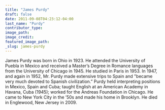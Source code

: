 ```yaml
---
title: "James Purdy"
draft: false
date: 2011-09-08T04:23:12-04:00
last_name: "Purdy"
contributor_type:
image_path:
image_credit:
featured_image_path:
_slug: james-purdy
---
```


James Purdy was born in Ohio in 1923. He attended the University of Puebla in Mexico and received a Master’s Degree in Romance languages from the University of Chicago in 1945. He studied in Paris in 1953. In 1947, and again in 1952, Mr. Purdy made extensive trips to Spain and "became very much devoted to Spanish civilization.” Purdy held interpreting positions in Mexico, Spain and Cuba; taught English at an American Academy in Havana, Cuba (1945); worked for the Andreas Foundation in Chicago. He came to New York City in the ’50s and made his home in Brooklyn. He died in Englewood, New Jersey in 2009.

